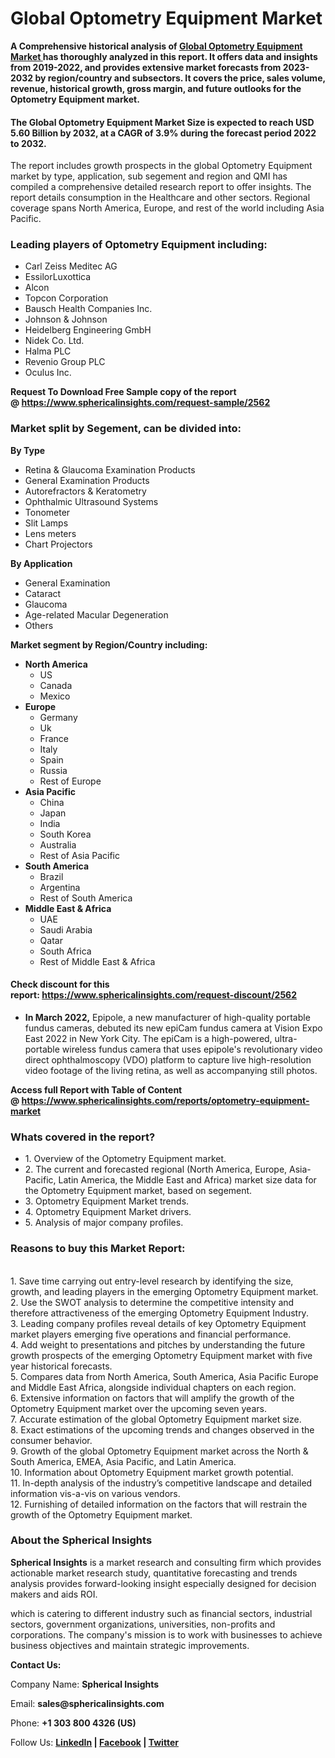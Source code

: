 <h1 class="news-post-title">Global Optometry Equipment Market</h1>
<p><strong>A Comprehensive historical analysis of&nbsp;<a href="https://www.sphericalinsights.com/reports/optometry-equipment-market" target="_blank" rel="noopener">Global Optometry Equipment Market&nbsp;</a>has thoroughly analyzed in this report. It offers data and insights from 2019-2022, and provides extensive market forecasts from 2023-2032 by region/country and subsectors. It covers the price, sales volume, revenue, historical growth, gross margin, and future outlooks for the Optometry Equipment market.</strong></p>
<h4><strong>The Global Optometry Equipment Market Size is expected to reach USD 5.60 Billion by 2032, at a CAGR of 3.9% during the forecast period 2022 to 2032.</strong></h4>
<p>The report includes growth prospects in the global Optometry Equipment market by type, application, sub segement and region and QMI has compiled a comprehensive detailed research report to offer insights. The report details consumption in the Healthcare and other sectors. Regional coverage spans North America, Europe, and rest of the world including Asia Pacific.</p>
<h3><strong>Leading players of Optometry Equipment including:</strong></h3>
<ul>
<li>Carl Zeiss Meditec AG</li>
<li>EssilorLuxottica</li>
<li>Alcon</li>
<li>Topcon Corporation</li>
<li>Bausch Health Companies Inc.</li>
<li>Johnson &amp; Johnson</li>
<li>Heidelberg Engineering GmbH</li>
<li>Nidek Co. Ltd.</li>
<li>Halma PLC</li>
<li>Revenio Group PLC</li>
<li>Oculus Inc.</li>
</ul>
<p><strong>Request To Download Free Sample copy of the report @&nbsp;<a href="https://www.sphericalinsights.com/request-sample/2562">https://www.sphericalinsights.com/request-sample/2562</a></strong></p>
<h3><strong>Market split by Segement, can be divided into:</strong></h3>
<p><strong>By Type</strong></p>
<ul>
<li>Retina &amp; Glaucoma Examination Products</li>
<li>General Examination Products</li>
<li>Autorefractors &amp; Keratometry</li>
<li>Ophthalmic Ultrasound Systems</li>
<li>Tonometer</li>
<li>Slit Lamps</li>
<li>Lens meters</li>
<li>Chart Projectors</li>
</ul>
<p><strong>By Application</strong></p>
<ul>
<li>General Examination</li>
<li>Cataract</li>
<li>Glaucoma</li>
<li>Age-related Macular Degeneration</li>
<li>Others</li>
</ul>
<p><strong>Market segment by Region/Country including:</strong></p>
<ul>
<li><strong>North America</strong>
<ul>
<li>US</li>
<li>Canada</li>
<li>Mexico</li>
</ul>
</li>
<li><strong>Europe</strong>
<ul>
<li>Germany</li>
<li>Uk</li>
<li>France</li>
<li>Italy</li>
<li>Spain</li>
<li>Russia</li>
<li>Rest of Europe</li>
</ul>
</li>
<li><strong>Asia Pacific</strong>
<ul>
<li>China</li>
<li>Japan</li>
<li>India</li>
<li>South Korea</li>
<li>Australia</li>
<li>Rest of Asia Pacific</li>
</ul>
</li>
<li><strong>South America</strong>
<ul>
<li>Brazil</li>
<li>Argentina</li>
<li>Rest of South America</li>
</ul>
</li>
<li><strong>Middle East &amp; Africa</strong>
<ul>
<li>UAE</li>
<li>Saudi Arabia</li>
<li>Qatar</li>
<li>South Africa</li>
<li>Rest of Middle East &amp; Africa</li>
</ul>
</li>
</ul>
<h4>Check discount for this report:&nbsp;<a href="https://www.sphericalinsights.com/request-discount/2562">https://www.sphericalinsights.com/request-discount/2562</a></h4>
<ul>
<li><strong>In March 2022,</strong>&nbsp;Epipole, a new manufacturer of high-quality portable fundus cameras, debuted its new epiCam fundus camera at Vision Expo East 2022 in New York City. The epiCam is a high-powered, ultra-portable wireless fundus camera that uses epipole's revolutionary video direct ophthalmoscopy (VDO) platform to capture live high-resolution video footage of the living retina, as well as accompanying still photos.</li>
</ul>
<p><strong>Access full Report with Table of Content @&nbsp;<a href="https://www.sphericalinsights.com/reports/optometry-equipment-market">https://www.sphericalinsights.com/reports/optometry-equipment-market</a>&nbsp;</strong></p>
<h3><strong>Whats covered in the report?</strong></h3>
<ul>
<li>1. Overview of the Optometry Equipment market.</li>
<li>2. The current and forecasted regional (North America, Europe, Asia-Pacific, Latin America, the Middle East and Africa) market size data for the Optometry Equipment market, based on segement.</li>
<li>3. Optometry Equipment Market trends.</li>
<li>4. Optometry Equipment Market drivers.</li>
<li>5. Analysis of major company profiles.</li>
</ul>
<h3><strong>Reasons to buy this Market Report:</strong></h3>
<p><br />1. Save time carrying out entry-level research by identifying the size, growth, and leading players in the emerging Optometry Equipment market.<br />2. Use the SWOT analysis to determine the competitive intensity and therefore attractiveness of the emerging Optometry Equipment Industry.<br />3. Leading company profiles reveal details of key Optometry Equipment market players emerging five operations and financial performance.<br />4. Add weight to presentations and pitches by understanding the future growth prospects of the emerging Optometry Equipment market with five year historical forecasts.<br />5. Compares data from North America, South America, Asia Pacific Europe and Middle East Africa, alongside individual chapters on each region.<br />6. Extensive information on factors that will amplify the growth of the Optometry Equipment market over the upcoming seven years.<br />7. Accurate estimation of the global Optometry Equipment market size.<br />8. Exact estimations of the upcoming trends and changes observed in the consumer behavior.<br />9. Growth of the global Optometry Equipment market across the North &amp; South America, EMEA, Asia Pacific, and Latin America.<br />10. Information about Optometry Equipment market growth potential.<br />11. In-depth analysis of the industry&rsquo;s competitive landscape and detailed information vis-a-vis on various vendors.<br />12. Furnishing of detailed information on the factors that will restrain the growth of the Optometry Equipment market.</p>
<h3><strong>About the Spherical Insights</strong></h3>
<p><strong>Spherical Insights</strong>&nbsp;is a market research and consulting firm which provides actionable market research study, quantitative forecasting and trends analysis provides forward-looking insight especially designed for decision makers and aids ROI.</p>
<p>which is catering to different industry such as financial sectors, industrial sectors, government organizations, universities, non-profits and corporations. The company's mission is to work with businesses to achieve business objectives and maintain strategic improvements.</p>
<p><strong>Contact Us:</strong></p>
<p>Company Name:&nbsp;<strong>Spherical Insights</strong></p>
<p>Email:&nbsp;<strong>sales@sphericalinsights.com</strong></p>
<p>Phone:&nbsp;<strong>+1 303 800 4326 (US)</strong></p>
<p>Follow Us:&nbsp;<strong><a href="https://www.linkedin.com/company/spherical-insight/"><u>LinkedIn</u></a>&nbsp;|&nbsp;<a href="https://www.facebook.com/sphericalinsights22"><u>Facebook</u></a>&nbsp;|&nbsp;<a href="https://twitter.com/SInsights_US"><u>Twitter</u></a></strong></p>
